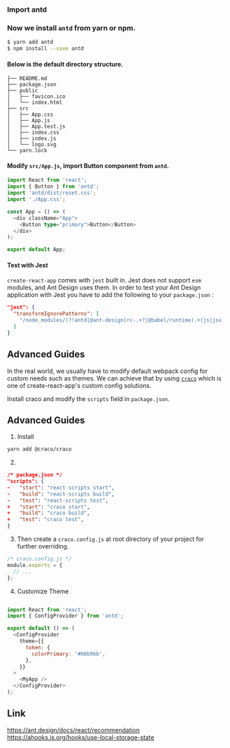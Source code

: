 ### Import antd
### Now we install `antd` from yarn or npm.
```sh
$ yarn add antd
$ npm install --save antd
```
#### Below is the default directory structure.
```
├── README.md
├── package.json
├── public
│   ├── favicon.ico
│   └── index.html
├── src
│   ├── App.css
│   ├── App.js
│   ├── App.test.js
│   ├── index.css
│   ├── index.js
│   └── logo.svg
└── yarn.lock
```

#### Modify `src/App.js`, import Button component from `antd`.
```ts
import React from 'react';
import { Button } from 'antd';
import 'antd/dist/reset.css';
import './App.css';

const App = () => (
  <div className="App">
    <Button type="primary">Button</Button>
  </div>
);

export default App;
```
#### Test with Jest
`create-react-app` comes with `jest` built in. Jest does not support `esm` modules, and Ant Design uses them. In order to test your Ant Design application with Jest you have to add the following to your `package.json` :
```json
"jest": {
  "transformIgnorePatterns": [
    "/node_modules/(?!antd|@ant-design|rc-.+?|@babel/runtime).+(js|jsx)$"
  ]
}

```
## Advanced Guides
In the real world, we usually have to modify default webpack config for custom needs such as themes. We can achieve that by using [`craco`](https://github.com/gsoft-inc/craco) which is one of create-react-app's custom config solutions.

Install craco and modify the `scripts` field in `package.json`.



## Advanced Guides
1. Install
```sh
yarn add @craco/craco
```
2. 
```json
/* package.json */
"scripts": {
-   "start": "react-scripts start",
-   "build": "react-scripts build",
-   "test": "react-scripts test",
+   "start": "craco start",
+   "build": "craco build",
+   "test": "craco test",
}
```
3. Then create a `craco.config.js` at root directory of your project for further overriding.
```js
/* craco.config.js */
module.exports = {
  // ...
};
```
4. Customize Theme
```js

import React from 'react';
import { ConfigProvider } from 'antd';

export default () => (
  <ConfigProvider
    theme={{
      token: {
        colorPrimary: '#00b96b',
      },
    }}
  >
    <MyApp />
  </ConfigProvider>
);
```
## Link
https://ant.design/docs/react/recommendation
https://ahooks.js.org/hooks/use-local-storage-state